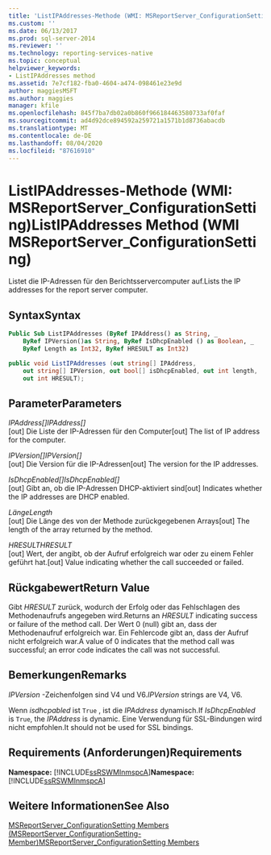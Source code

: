```yaml
---
title: 'ListIPAddresses-Methode (WMI: MSReportServer_ConfigurationSetting) | Microsoft-Dokumentation'
ms.custom: ''
ms.date: 06/13/2017
ms.prod: sql-server-2014
ms.reviewer: ''
ms.technology: reporting-services-native
ms.topic: conceptual
helpviewer_keywords:
- ListIPAddresses method
ms.assetid: 7e7cf182-fba0-4604-a474-098461e23e9d
author: maggiesMSFT
ms.author: maggies
manager: kfile
ms.openlocfilehash: 845f7ba7db02a0b860f966184463580733af0faf
ms.sourcegitcommit: ad4d92dce894592a259721a1571b1d8736abacdb
ms.translationtype: MT
ms.contentlocale: de-DE
ms.lasthandoff: 08/04/2020
ms.locfileid: "87616910"
---
```

# <a name="listipaddresses-method-wmi-msreportserver_configurationsetting"></a><span data-ttu-id="95261-102">ListIPAddresses-Methode (WMI: MSReportServer_ConfigurationSetting)</span><span class="sxs-lookup"><span data-stu-id="95261-102">ListIPAddresses Method (WMI MSReportServer_ConfigurationSetting)</span></span>
  <span data-ttu-id="95261-103">Listet die IP-Adressen für den Berichtsservercomputer auf.</span><span class="sxs-lookup"><span data-stu-id="95261-103">Lists the IP addresses for the report server computer.</span></span>  
  
## <a name="syntax"></a><span data-ttu-id="95261-104">Syntax</span><span class="sxs-lookup"><span data-stu-id="95261-104">Syntax</span></span>  
  
```vb  
Public Sub ListIPAddresses (ByRef IPAddress() as String, _  
    ByRef IPVersion()as String, ByRef IsDhcpEnabled () as Boolean, _   
    ByRef Length as Int32, ByRef HRESULT as Int32)  
```  
  
```csharp  
public void ListIPAddresses (out string[] IPAddress,   
    out string[] IPVersion, out bool[] isDhcpEnabled, out int length,   
    out int HRESULT);  
```  
  
## <a name="parameters"></a><span data-ttu-id="95261-105">Parameter</span><span class="sxs-lookup"><span data-stu-id="95261-105">Parameters</span></span>  
 <span data-ttu-id="95261-106">*IPAddress[]*</span><span class="sxs-lookup"><span data-stu-id="95261-106">*IPAddress[]*</span></span>  
 <span data-ttu-id="95261-107">[out] Die Liste der IP-Adressen für den Computer</span><span class="sxs-lookup"><span data-stu-id="95261-107">[out] The list of IP address for the computer.</span></span>  
  
 <span data-ttu-id="95261-108">*IPVersion[]*</span><span class="sxs-lookup"><span data-stu-id="95261-108">*IPVersion[]*</span></span>  
 <span data-ttu-id="95261-109">[out] Die Version für die IP-Adressen</span><span class="sxs-lookup"><span data-stu-id="95261-109">[out] The version for the IP addresses.</span></span>  
  
 <span data-ttu-id="95261-110">*IsDhcpEnabled[]*</span><span class="sxs-lookup"><span data-stu-id="95261-110">*IsDhcpEnabled[]*</span></span>  
 <span data-ttu-id="95261-111">[out] Gibt an, ob die IP-Adressen DHCP-aktiviert sind</span><span class="sxs-lookup"><span data-stu-id="95261-111">[out] Indicates whether the IP addresses are DHCP enabled.</span></span>  
  
 <span data-ttu-id="95261-112">*Länge*</span><span class="sxs-lookup"><span data-stu-id="95261-112">*Length*</span></span>  
 <span data-ttu-id="95261-113">[out] Die Länge des von der Methode zurückgegebenen Arrays</span><span class="sxs-lookup"><span data-stu-id="95261-113">[out] The length of the array returned by the method.</span></span>  
  
 <span data-ttu-id="95261-114">*HRESULT*</span><span class="sxs-lookup"><span data-stu-id="95261-114">*HRESULT*</span></span>  
 <span data-ttu-id="95261-115">[out] Wert, der angibt, ob der Aufruf erfolgreich war oder zu einem Fehler geführt hat.</span><span class="sxs-lookup"><span data-stu-id="95261-115">[out] Value indicating whether the call succeeded or failed.</span></span>  
  
## <a name="return-value"></a><span data-ttu-id="95261-116">Rückgabewert</span><span class="sxs-lookup"><span data-stu-id="95261-116">Return Value</span></span>  
 <span data-ttu-id="95261-117">Gibt *HRESULT* zurück, wodurch der Erfolg oder das Fehlschlagen des Methodenaufrufs angegeben wird.</span><span class="sxs-lookup"><span data-stu-id="95261-117">Returns an *HRESULT* indicating success or failure of the method call.</span></span> <span data-ttu-id="95261-118">Der Wert 0 (null) gibt an, dass der Methodenaufruf erfolgreich war. Ein Fehlercode gibt an, dass der Aufruf nicht erfolgreich war.</span><span class="sxs-lookup"><span data-stu-id="95261-118">A value of 0 indicates that the method call was successful; an error code indicates the call was not successful.</span></span>  
  
## <a name="remarks"></a><span data-ttu-id="95261-119">Bemerkungen</span><span class="sxs-lookup"><span data-stu-id="95261-119">Remarks</span></span>  
 <span data-ttu-id="95261-120">*IPVersion* -Zeichenfolgen sind V4 und V6.</span><span class="sxs-lookup"><span data-stu-id="95261-120">*IPVersion* strings are V4, V6.</span></span>  
  
 <span data-ttu-id="95261-121">Wenn *isdhcpabled* ist `True` , ist die *IPAddress* dynamisch.</span><span class="sxs-lookup"><span data-stu-id="95261-121">If *IsDhcpEnabled* is `True`, the *IPAddress* is dynamic.</span></span> <span data-ttu-id="95261-122">Eine Verwendung für SSL-Bindungen wird nicht empfohlen.</span><span class="sxs-lookup"><span data-stu-id="95261-122">It should not be used for SSL bindings.</span></span>  
  
## <a name="requirements"></a><span data-ttu-id="95261-123">Requirements (Anforderungen)</span><span class="sxs-lookup"><span data-stu-id="95261-123">Requirements</span></span>  
 <span data-ttu-id="95261-124">**Namespace:** [!INCLUDE[ssRSWMInmspcA](../../includes/ssrswminmspca-md.md)]</span><span class="sxs-lookup"><span data-stu-id="95261-124">**Namespace:** [!INCLUDE[ssRSWMInmspcA](../../includes/ssrswminmspca-md.md)]</span></span>  
  
## <a name="see-also"></a><span data-ttu-id="95261-125">Weitere Informationen</span><span class="sxs-lookup"><span data-stu-id="95261-125">See Also</span></span>  
 [<span data-ttu-id="95261-126">MSReportServer_ConfigurationSetting Members (MSReportServer_ConfigurationSetting-Member)</span><span class="sxs-lookup"><span data-stu-id="95261-126">MSReportServer_ConfigurationSetting Members</span></span>](msreportserver-configurationsetting-members.md)  
  
  
